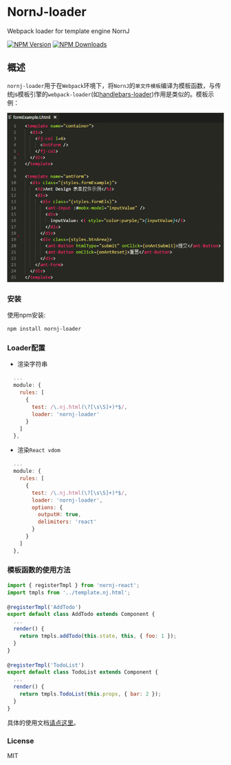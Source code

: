 ﻿# NornJ-loader

Webpack loader for template engine NornJ

[![NPM Version][npm-image]][npm-url]
[![NPM Downloads][downloads-image]][npm-url]

## 概述

`nornj-loader`用于在`Webpack`环境下，将`NornJ`的`单文件模板`编译为模板函数，与传统js模板引擎的`webpack-loader`(如[handlebars-loader](https://github.com/pcardune/handlebars-loader))作用是类似的。模板示例：

![nornj-template-example](images/screenshot.png)

### 安装

使用npm安装:

```sh
npm install nornj-loader
```

### Loader配置

* 渲染字符串

```js
  ...
  module: {
    rules: [
      {
        test: /\.nj.html(\?[\s\S]+)*$/,
        loader: 'nornj-loader'
      }
    ]
  },
```

* 渲染`React vdom`

```js
  ...
  module: {
    rules: [
      {
        test: /\.nj.html(\?[\s\S]+)*$/,
        loader: 'nornj-loader',
        options: {
          outputH: true,
          delimiters: 'react'
        }
      }
    ]
  },
```

### 模板函数的使用方法

```js
import { registerTmpl } from 'nornj-react';
import tmpls from '../template.nj.html';

@registerTmpl('AddTodo')
export default class AddTodo extends Component {
  ...
  render() {
    return tmpls.addTodo(this.state, this, { foo: 1 });
  }
}

@registerTmpl('TodoList')
export default class TodoList extends Component {
  ...
  render() {
    return tmpls.TodoList(this.props, { bar: 2 });
  }
}
```

具体的使用文档[请点这里](https://github.com/joe-sky/nornj/blob/master/docs/%E5%9C%A8%E7%8B%AC%E7%AB%8B%E6%A8%A1%E6%9D%BF%E6%96%87%E4%BB%B6%E4%B8%AD%E5%88%86%E6%A8%A1%E5%9D%97%E6%9E%84%E5%BB%BA.md)。

### License

MIT

[npm-image]: http://img.shields.io/npm/v/nornj-loader.svg
[downloads-image]: http://img.shields.io/npm/dm/nornj-loader.svg
[npm-url]: https://www.npmjs.org/package/nornj-loader